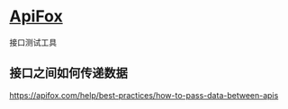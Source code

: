 # [ApiFox](https://apifox.com/?utm_source=baidu_pinzhuan&utm_medium=sem&utm_campaign=pinzhuan&utm_content=pinzhuan&utm_term=apifox)

接口测试工具

## 接口之间如何传递数据

https://apifox.com/help/best-practices/how-to-pass-data-between-apis
